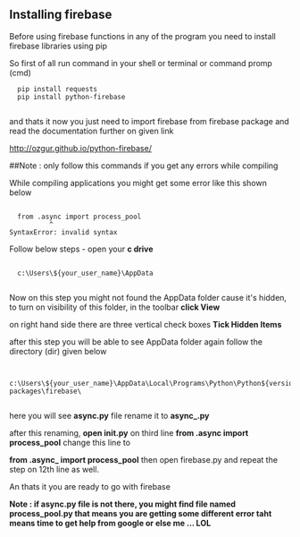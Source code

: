 ## Installing firebase

Before using firebase functions in any of the program you need to install firebase libraries using pip

So first of all run command in your shell or terminal or command promp (cmd)

```
  pip install requests
  pip install python-firebase
  
```

and thats it now you just need to import firebase from firebase package and read the documentation further on given link

http://ozgur.github.io/python-firebase/

##Note : only follow this commands if you get any errors while compiling

While compiling applications you might get some error like this shown below

```
  
  from .async import process_pool
          ^
SyntaxError: invalid syntax

```

Follow below steps - open your **c drive** 

```

  c:\Users\${your_user_name}\AppData
  
```

Now on this step you might not found the AppData folder cause it's hidden,
to turn on visibility of this folder, in the toolbar **click View**

on right hand side there are three vertical check boxes **Tick Hidden Items**

after this step you will be able to see AppData folder
 again follow the directory (dir) given below
 
```

  c:\Users\${your_user_name}\AppData\Local\Programs\Python\Python${version}\Lib\site-packages\firebase\
   
```

here you will see **async.py** file rename it to **async_.py**

after this renaming, **open __init__.py**  on third line **from .async import process_pool** change this line to

**from .async_ import process_pool** then open firebase.py and repeat the step on 12th line as well.

An thats it you are ready to go with firebase

**Note : if async.py file is not there, you might find file named process_pool.py that means you are getting some different error 
taht means time to get help from google or else me ... LOL**
